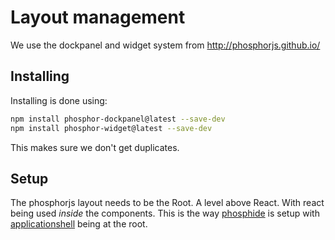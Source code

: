 # Layout management
We use the dockpanel and widget system from http://phosphorjs.github.io/

## Installing
Installing is done using:

```bash
npm install phosphor-dockpanel@latest --save-dev
npm install phosphor-widget@latest --save-dev
```
This makes sure we don't get duplicates.

## Setup
The phosphorjs layout needs to be the Root. A level above React. With react being used *inside* the components. This is the way [phosphide][phosphide] is setup with [applicationshell][applicationshell] being at the root.


[phosphide]: https://github.com/phosphorjs/phosphide
[applicationshell]: https://github.com/phosphorjs/phosphide/blob/master/src/core/applicationshell.ts
